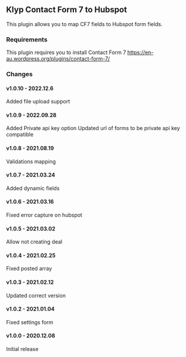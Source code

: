## Klyp Contact Form 7 to Hubspot
This plugin allows you to map CF7 fields to Hubspot form fields.

### Requirements
This plugin requires you to install Contact Form 7
https://en-au.wordpress.org/plugins/contact-form-7/

### Changes

#### v1.0.10 - 2022.12.6
Added file upload support

#### v1.0.9 - 2022.09.28
Added Private api key option
Updated url of forms to be private api key compatible

#### v1.0.8 - 2021.08.19
Validations mapping

#### v1.0.7 - 2021.03.24
Added dynamic fields

#### v1.0.6 - 2021.03.16
Fixed error capture on hubspot

#### v1.0.5 - 2021.03.02
Allow not creating deal

#### v1.0.4 - 2021.02.25
Fixed posted array

#### v1.0.3 - 2021.02.12
Updated correct version

#### v1.0.2 - 2021.01.04
Fixed settings form

#### v1.0.0 - 2020.12.08
Initial release